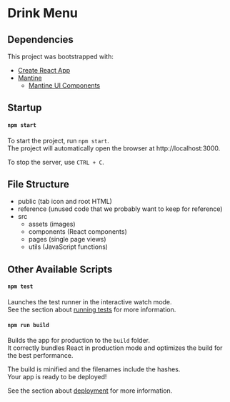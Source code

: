 # Drink Menu

## Dependencies

This project was bootstrapped with:
- [Create React App](https://github.com/facebook/create-react-app)
- [Mantine](https://mantine.dev/)
  - [Mantine UI Components](https://ui.mantine.dev/)


## Startup

#### `npm start`

To start the project, run `npm start`. \
The project will automatically open the browser at http://localhost:3000.

To stop the server, use `CTRL + C`.

## File Structure

- public (tab icon and root HTML)
- reference (unused code that we probably want to keep for reference)
- src
  - assets (images)
  - components (React components)
  - pages (single page views)
  - utils (JavaScript functions)


## Other Available Scripts

#### `npm test`

Launches the test runner in the interactive watch mode.\
See the section about [running tests](https://facebook.github.io/create-react-app/docs/running-tests) for more information.

#### `npm run build`

Builds the app for production to the `build` folder.\
It correctly bundles React in production mode and optimizes the build for the best performance.

The build is minified and the filenames include the hashes.\
Your app is ready to be deployed!

See the section about [deployment](https://facebook.github.io/create-react-app/docs/deployment) for more information.
